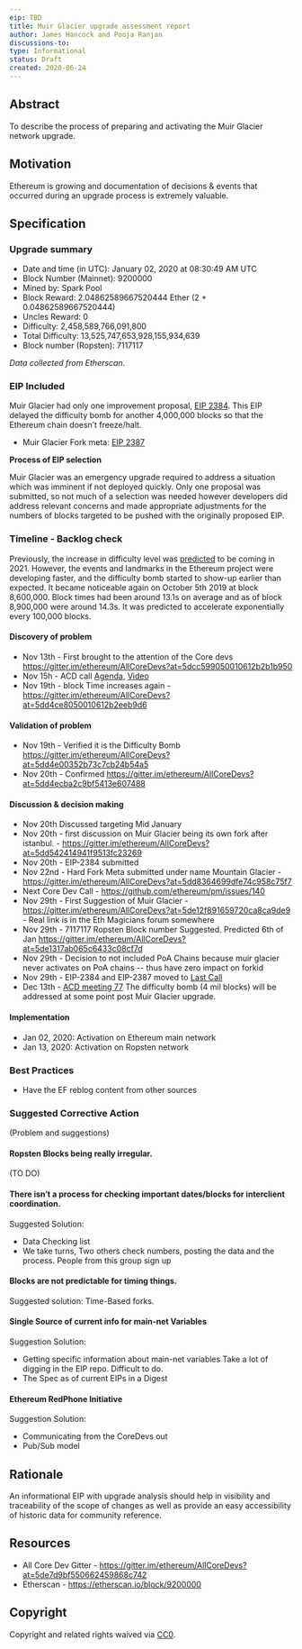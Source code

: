 ```yaml
---
eip: TBD
title: Muir Glacier upgrade assessment report
author: James Hancock and Pooja Ranjan 
discussions-to: 
type: Informational
status: Draft
created: 2020-06-24
---
```


## Abstract

To describe the process of preparing and activating the Muir Glacier network upgrade.

## Motivation

Ethereum is growing and documentation of decisions & events that occurred during an upgrade process is extremely valuable.

## Specification

### Upgrade summary 
* Date and time (in UTC): January 02, 2020 at 08:30:49 AM UTC
* Block Number (Mainnet): 9200000
* Mined by: Spark Pool
* Block Reward: 2.04862589667520444 Ether (2 + 0.04862589667520444)
* Uncles Reward: 0
* Difficulty: 2,458,589,766,091,800
* Total Difficulty: 13,525,747,653,928,155,934,639
* Block number (Ropsten): 7117117

*Data collected from Etherscan.*

### EIP Included 

Muir Glacier had only one improvement proposal, [EIP 2384](https://eips.ethereum.org/EIPS/eip-2384). This EIP delayed the difficulty bomb for another 4,000,000 blocks so that the Ethereum chain doesn’t freeze/halt. 

* Muir Glacier Fork meta: [EIP 2387](https://eips.ethereum.org/EIPS/eip-2387) 

**Process of EIP selection**

Muir Glacier was an emergency upgrade required to address a situation which was imminent if not deployed quickly. Only one proposal was submitted, so not much of a selection was needed however developers did address relevant concerns and made appropriate adjustments for the numbers of blocks targeted to be pushed with the originally proposed EIP.

### Timeline - Backlog check

Previously, the increase in difficulty level was [predicted](https://www.reddit.com/r/ethereum/comments/4iozgf/in_around_14_month_the_difficulty_bomb_will_make/d30c0lq/) to be coming in 2021. However, the events and landmarks in the Ethereum project were developing faster, and the difficulty bomb started to show-up earlier than expected. It became noticeable again on October 5th 2019 at block 8,600,000. Block times had been around 13.1s on average and as of block 8,900,000 were around 14.3s. It was predicted to accelerate exponentially every 100,000 blocks. 

#### Discovery of problem 
* Nov 13th - First brought to the attention of the Core devs https://gitter.im/ethereum/AllCoreDevs?at=5dcc599050010612b2b1b950
* Nov 15h - ACD call [Agenda](https://github.com/ethereum/pm/issues/138), [Video](https://youtu.be/3qZFiETlDtk?t=3457)
* Nov 19th - block Time increases again - https://gitter.im/ethereum/AllCoreDevs?at=5dd4ce8050010612b2eeb9d6

#### Validation of problem
* Nov 19th - Verified it is the Difficulty Bomb https://gitter.im/ethereum/AllCoreDevs?at=5dd4e00352b73c7cb24b54a5
* Nov 20th - Confirmed https://gitter.im/ethereum/AllCoreDevs?at=5dd4ecba2c9bf5413e607488

#### Discussion & decision making 
* Nov 20th Discussed targeting Mid January
* Nov 20th - first discussion on Muir Glacier being its own fork after istanbul. - https://gitter.im/ethereum/AllCoreDevs?at=5dd542414941f9513fc23269
* Nov 20th - EIP-2384 submitted
* Nov 22nd - Hard Fork Meta submitted under name Mountain Glacier - https://gitter.im/ethereum/AllCoreDevs?at=5dd8364699dfe74c958c75f7 
* Next Core Dev Call - https://github.com/ethereum/pm/issues/140
* Nov 29th -  First Suggestion of Muir Glacier - https://gitter.im/ethereum/AllCoreDevs?at=5de12f891659720ca8ca9de9 - Real link is in the Eth Magicians forum somewhere
* Nov 29th - 7117117 Ropsten Block number Suggested. Predicted 6th of Jan https://gitter.im/ethereum/AllCoreDevs?at=5de1317ab065c6433c08cf7d
* Nov 29th - Decision to not included PoA Chains because muir glacier never activates on PoA chains -- thus have zero impact on forkid
* Nov 29th - EIP-2384 and EIP-2387 moved to [Last Call](https://github.com/ethereum/EIPs/pull/2408)
* Dec 13th - [ACD meeting 77](https://github.com/ethereum/pm/blob/master/All%20Core%20Devs%20Meetings/Meeting%2077.md) The difficulty bomb (4 mil blocks) will be addressed at some point post Muir Glacier upgrade.

#### Implementation
* Jan 02, 2020: Activation on Ethereum main network
* Jan 13, 2020: Activation on Ropsten network


### Best Practices
* Have the EF reblog content from other sources

### Suggested Corrective Action
(Problem and suggestions)

#### Ropsten Blocks being really irregular.
(TO DO)

#### There isn’t a process for checking important dates/blocks for interclient coordination. 
Suggested Solution: 
* Data Checking list
* We take turns, Two others check numbers, posting the data and the process. People from this group sign up 

#### Blocks are not predictable for timing things.
Suggested solution:
Time-Based forks.

#### Single Source of current info for main-net Variables
Suggestion Solution: 
* Getting specific information about main-net variables Take a lot of digging in the EIP repo. Difficult to do.
* The Spec as of current EIPs in a Digest

#### Ethereum RedPhone Initiative
Suggestion Solution: 
* Communicating from the CoreDevs out
* Pub/Sub model


## Rationale

An informational EIP with upgrade analysis should help in visibility and traceability of the scope of changes as well as provide an easy accessibility of historic data for community reference.

## Resources
* All Core Dev Gitter - https://gitter.im/ethereum/AllCoreDevs?at=5de7d9bf550662459868c742
* Etherscan - https://etherscan.io/block/9200000

## Copyright

Copyright and related rights waived via [CC0](https://creativecommons.org/publicdomain/zero/1.0/).
